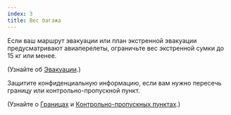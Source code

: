 ```yaml
---
index: 3
title: Вес багажа
---
```

Если ваш маршрут эвакуации или план экстренной эвакуации предусматривают авиаперелеты, ограничьте вес экстренной сумки до 15 кг или менее.

(Узнайте об [Эвакуации](umbrella://incident-response/evacuation).)

Защитите конфиденциальную информацию, если вам нужно пересечь границу или контрольно-пропускной пункт.

(Узнайте о [Границах](umbrella://travel/borders) и [Контрольно-пропускных пунктах](umbrella://travel/checkpoints).)